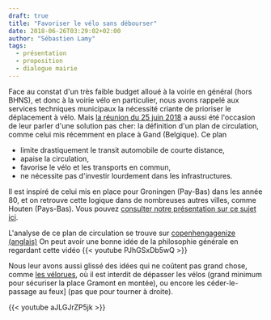 ```yaml
---
draft: true
title: "Favoriser le vélo sans débourser"
date: 2018-06-26T03:29:02+02:00
author: "Sébastien Lamy"
tags:
  - présentation
  - proposition
  - dialogue mairie
---
```


Face au constat d'un très faible budget alloué à la voirie en général (hors
BHNS), et donc à la voirie vélo en particulier, nous avons rappelé aux services
techniques municipaux la nécessité criante de prioriser le déplacement à vélo.
Mais [la réunion du 25 juin 2018][] a aussi été l'occasion de leur parler d'une
solution pas cher: la définition d'un plan de circulation, comme celui mis
récemment en place à Gand (Belgique). Ce plan

* limite drastiquement le transit automobile de courte distance,
* apaise la circulation,
* favorise le vélo et les transports en commun,
* ne nécessite pas d'investir lourdement dans les infrastructures.

Il est inspiré de celui mis en place pour Groningen (Pay-Bas) dans les année 80,
et on retrouve cette logique dans de nombreuses autres villes, comme Houten
(Pays-Bas). Vous pouvez [consulter notre présentation sur ce sujet ici][Gand et compagnie].

L'analyse de ce plan de circulation se trouve sur [copenhengagenize (anglais)]
On peut avoir une bonne idée de la philosophie générale en regardant cette vidéo
{{< youtube PJhGSxDb5wQ >}}

Nous leur avons aussi glissé des idées qui ne coûtent pas grand chose, comme
[les vélorues][], où il est interdit de dépasser les vélos (grand minimum pour
sécuriser la place Gramont en montée), ou encore les céder-le-passage au
feux] (pas que pour tourner à droite).

{{< youtube aJLGJrZP5jk >}}

[la réunion du 25 juin 2018]: /ca/2018/#information-et-consultation-de-pau-a-velo-par-les-services-techniques-municipaux
[Gand et compagnie]: pau-a-velo-presentation-gand-ST-juin2018.pdf
[les vélorues]: https://www.facebook.com/brutofficiel/videos/2025917650991205/
[copenhengagenize (anglais)]: http://www.copenhagenize.com/2018/04/ghent-changing-whole-circulation-plan.html
